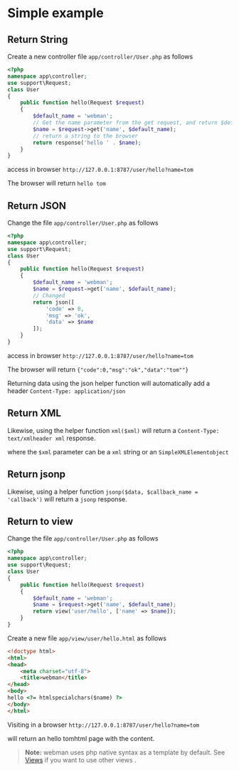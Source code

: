 # Simple example

## Return String
Create a new controller file `app/controller/User.php` as follows
```php
<?php
namespace app\controller;
use support\Request;
class User
{
    public function hello(Request $request)
    {
        $default_name = 'webman';
        // Get the name parameter from the get request, and return $default_name if the name parameter is not passed
        $name = $request->get('name', $default_name);
        // return a string to the browser
        return response('hello ' . $name);
    }
}
```
access in browser `http://127.0.0.1:8787/user/hello?name=tom`

The browser will return `hello tom`

## Return JSON
Change the file `app/controller/User.php` as follows
```php
<?php
namespace app\controller;
use support\Request;
class User
{
    public function hello(Request $request)
    {
        $default_name = 'webman';
        $name = $request->get('name', $default_name);
        // Changed
        return json([
            'code' => 0,
            'msg' => 'ok',
            'data' => $name
        ]);
    }
}
```
access in browser `http://127.0.0.1:8787/user/hello?name=tom`

The browser will return `{"code":0,"msg":"ok","data":"tom""}`

Returning data using the json helper function will automatically add a header `Content-Type: application/json`

## Return XML

Likewise, using the helper function `xml($xml)` will return a `Content-Type: text/xmlheader xml` response.

where the `$xml` parameter can be a `xml` string or an `SimpleXMLElementobject`

## Return jsonp
Likewise, using a helper function `jsonp($data, $callback_name = 'callback')` will return a `jsonp` response.

## Return to view
Change the file `app/controller/User.php` as follows
```php
<?php
namespace app\controller;
use support\Request;
class User
{
    public function hello(Request $request)
    {
        $default_name = 'webman';
        $name = $request->get('name', $default_name);
        return view('user/hello', ['name' => $name]);
    }
}
```
Create a new file `app/view/user/hello.html` as follows

```html
<!doctype html>
<html>
<head>
    <meta charset="utf-8">
    <title>webman</title>
</head>
<body>
hello <?= htmlspecialchars($name) ?>
</body>
</html>
```
Visiting in a browser `http://127.0.0.1:8787/user/hello?name=tom`

will return an hello tomhtml page with the content.

> **Note:** webman uses php native syntax as a template by default. See [Views](https://www.workerman.net/doc/webman/view.html) if you want to use other views .
